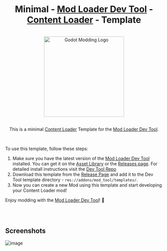 <div align="center">

# Minimal - [Mod Loader Dev Tool](https://github.com/GodotModding/godot-mod-tool) - [Content Loader](https://github.com/BrotatoMods/Brotato-ContentLoader) - Template

<br />

<a href="https://github.com/GodotModding/godot-mod-tool">
<img alt="Godot Modding Logo" src="https://github.com/BrotatoMods/ML_Dev_Tool_Content_Loader_minimal_Tempalte/assets/41547570/676c9f12-b16f-407d-8533-c2231a2bd34f" width="256" />
</a>

<br />
<br />

This is a minimal [Content Loader](https://github.com/BrotatoMods/Brotato-ContentLoader) Template for the [Mod Loader Dev Tool](https://github.com/GodotModding/godot-mod-tool).

</div>

<br />

To use this template, follow these steps:

1. Make sure you have the latest version of the [Mod Loader Dev Tool](https://github.com/GodotModding/godot-mod-tool) installed. You can get it on the [Asset Library](https://godotengine.org/asset-library/asset/1982) or the [Releases page](https://github.com/GodotModding/godot-mod-tool/releases). For detailed install instructions visit the [Dev Tool Repo](https://github.com/GodotModding/godot-mod-tool#installation)
2. Download this template from the [Release Page](https://github.com/BrotatoMods/ML_Dev_Tool_Content_Loader_minimal_Tempalte/releases) and add it to the Dev Tool template directory - `res://addons/mod_tool/templates/`.
3. Now you can create a new Mod using this template and start developing your Content Loader mod!

Enjoy modding with the [Mod Loader Dev Tool](https://github.com/GodotModding/godot-mod-tool)! 🎉

<br />
<br />

## Screenshots

![image](https://github.com/BrotatoMods/ML_Dev_Tool_Content_Loader_minimal_Tempalte/assets/41547570/6c845673-ce1b-4f0e-bc01-466dcbf12587)
